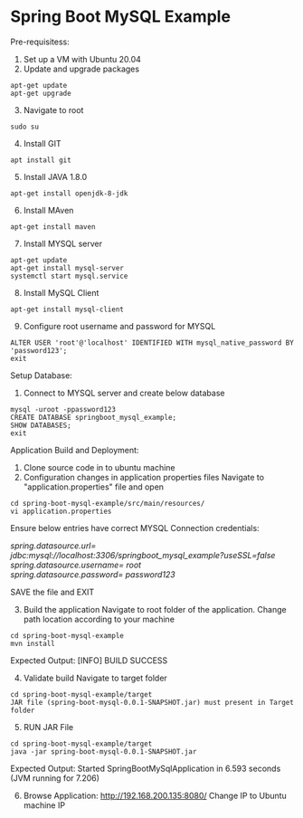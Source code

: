 # Spring Boot MySQL Example

Pre-requisitess:

1. Set up a VM with Ubuntu 20.04 
2. Update and upgrade packages
```
apt-get update 
apt-get upgrade
```
3. Navigate to root
```
sudo su
```
4. Install GIT
```
apt install git
```
5. Install JAVA 1.8.0
```
apt-get install openjdk-8-jdk
```
6. Install MAven
```
apt-get install maven
```
7. Install MYSQL server
```
apt-get update
apt-get install mysql-server
systemctl start mysql.service
```
8. Install MySQL Client
```
apt-get install mysql-client
```
9. Configure root username and password for MYSQL

```mysql
ALTER USER 'root'@'localhost' IDENTIFIED WITH mysql_native_password BY 'password123';
exit
```


Setup Database:
1. Connect to MYSQL server and create below database
```
mysql -uroot -ppassword123
CREATE DATABASE springboot_mysql_example;
SHOW DATABASES;
exit
```
Application Build and Deployment:
1. Clone source code in to ubuntu machine
2. Configuration changes in application properties files
Navigate to "application.properties" file and open
```
cd spring-boot-mysql-example/src/main/resources/
vi application.properties
```
Ensure below entries have correct MYSQL Connection credentials:

_spring.datasource.url= jdbc:mysql://localhost:3306/springboot_mysql_example?useSSL=false_  
_spring.datasource.username= root_  
_spring.datasource.password= password123_  

SAVE the file and EXIT


3. Build the application
Navigate to root folder of the application. Change path location according to your machine
```
cd spring-boot-mysql-example
mvn install
```
Expected Output:
[INFO] BUILD SUCCESS

4. Validate build
Navigate to target folder
```
cd spring-boot-mysql-example/target
JAR file (spring-boot-mysql-0.0.1-SNAPSHOT.jar) must present in Target folder
```
5. RUN JAR File
```
cd spring-boot-mysql-example/target
java -jar spring-boot-mysql-0.0.1-SNAPSHOT.jar
```
Expected Output:
Started SpringBootMySqlApplication in 6.593 seconds (JVM running for 7.206)


6. Browse Application:
http://192.168.200.135:8080/
Change IP to Ubuntu machine IP



